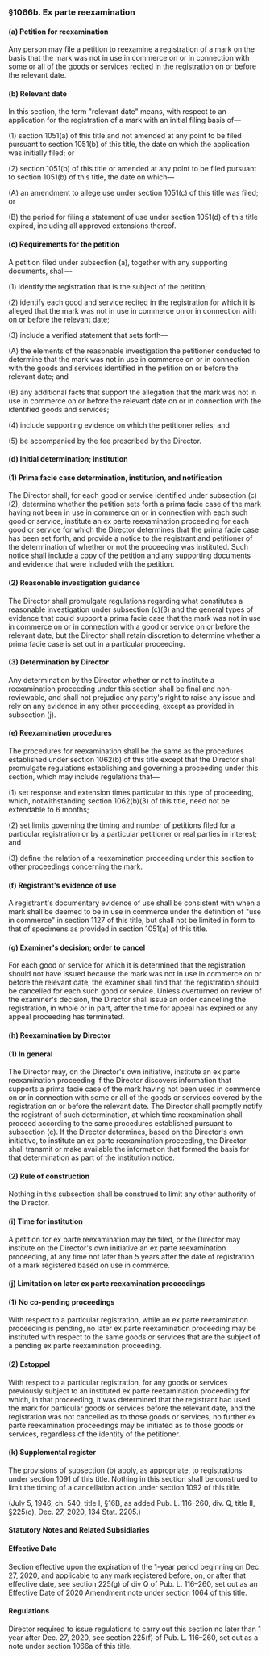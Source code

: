 ### §1066b. Ex parte reexamination ###

#### (a) Petition for reexamination ####

Any person may file a petition to reexamine a registration of a mark on the basis that the mark was not in use in commerce on or in connection with some or all of the goods or services recited in the registration on or before the relevant date.

#### (b) Relevant date ####

In this section, the term "relevant date" means, with respect to an application for the registration of a mark with an initial filing basis of—

(1) section 1051(a) of this title and not amended at any point to be filed pursuant to section 1051(b) of this title, the date on which the application was initially filed; or

(2) section 1051(b) of this title or amended at any point to be filed pursuant to section 1051(b) of this title, the date on which—

(A) an amendment to allege use under section 1051(c) of this title was filed; or

(B) the period for filing a statement of use under section 1051(d) of this title expired, including all approved extensions thereof.

#### (c) Requirements for the petition ####

A petition filed under subsection (a), together with any supporting documents, shall—

(1) identify the registration that is the subject of the petition;

(2) identify each good and service recited in the registration for which it is alleged that the mark was not in use in commerce on or in connection with on or before the relevant date;

(3) include a verified statement that sets forth—

(A) the elements of the reasonable investigation the petitioner conducted to determine that the mark was not in use in commerce on or in connection with the goods and services identified in the petition on or before the relevant date; and

(B) any additional facts that support the allegation that the mark was not in use in commerce on or before the relevant date on or in connection with the identified goods and services;

(4) include supporting evidence on which the petitioner relies; and

(5) be accompanied by the fee prescribed by the Director.

#### (d) Initial determination; institution ####

#### (1) Prima facie case determination, institution, and notification ####

The Director shall, for each good or service identified under subsection (c)(2), determine whether the petition sets forth a prima facie case of the mark having not been in use in commerce on or in connection with each such good or service, institute an ex parte reexamination proceeding for each good or service for which the Director determines that the prima facie case has been set forth, and provide a notice to the registrant and petitioner of the determination of whether or not the proceeding was instituted. Such notice shall include a copy of the petition and any supporting documents and evidence that were included with the petition.

#### (2) Reasonable investigation guidance ####

The Director shall promulgate regulations regarding what constitutes a reasonable investigation under subsection (c)(3) and the general types of evidence that could support a prima facie case that the mark was not in use in commerce on or in connection with a good or service on or before the relevant date, but the Director shall retain discretion to determine whether a prima facie case is set out in a particular proceeding.

#### (3) Determination by Director ####

Any determination by the Director whether or not to institute a reexamination proceeding under this section shall be final and non-reviewable, and shall not prejudice any party's right to raise any issue and rely on any evidence in any other proceeding, except as provided in subsection (j).

#### (e) Reexamination procedures ####

The procedures for reexamination shall be the same as the procedures established under section 1062(b) of this title except that the Director shall promulgate regulations establishing and governing a proceeding under this section, which may include regulations that—

(1) set response and extension times particular to this type of proceeding, which, notwithstanding section 1062(b)(3) of this title, need not be extendable to 6 months;

(2) set limits governing the timing and number of petitions filed for a particular registration or by a particular petitioner or real parties in interest; and

(3) define the relation of a reexamination proceeding under this section to other proceedings concerning the mark.

#### (f) Registrant's evidence of use ####

A registrant's documentary evidence of use shall be consistent with when a mark shall be deemed to be in use in commerce under the definition of "use in commerce" in section 1127 of this title, but shall not be limited in form to that of specimens as provided in section 1051(a) of this title.

#### (g) Examiner's decision; order to cancel ####

For each good or service for which it is determined that the registration should not have issued because the mark was not in use in commerce on or before the relevant date, the examiner shall find that the registration should be cancelled for each such good or service. Unless overturned on review of the examiner's decision, the Director shall issue an order cancelling the registration, in whole or in part, after the time for appeal has expired or any appeal proceeding has terminated.

#### (h) Reexamination by Director ####

#### (1) In general ####

The Director may, on the Director's own initiative, institute an ex parte reexamination proceeding if the Director discovers information that supports a prima facie case of the mark having not been used in commerce on or in connection with some or all of the goods or services covered by the registration on or before the relevant date. The Director shall promptly notify the registrant of such determination, at which time reexamination shall proceed according to the same procedures established pursuant to subsection (e). If the Director determines, based on the Director's own initiative, to institute an ex parte reexamination proceeding, the Director shall transmit or make available the information that formed the basis for that determination as part of the institution notice.

#### (2) Rule of construction ####

Nothing in this subsection shall be construed to limit any other authority of the Director.

#### (i) Time for institution ####

A petition for ex parte reexamination may be filed, or the Director may institute on the Director's own initiative an ex parte reexamination proceeding, at any time not later than 5 years after the date of registration of a mark registered based on use in commerce.

#### (j) Limitation on later ex parte reexamination proceedings ####

#### (1) No co-pending proceedings ####

With respect to a particular registration, while an ex parte reexamination proceeding is pending, no later ex parte reexamination proceeding may be instituted with respect to the same goods or services that are the subject of a pending ex parte reexamination proceeding.

#### (2) Estoppel ####

With respect to a particular registration, for any goods or services previously subject to an instituted ex parte reexamination proceeding for which, in that proceeding, it was determined that the registrant had used the mark for particular goods or services before the relevant date, and the registration was not cancelled as to those goods or services, no further ex parte reexamination proceedings may be initiated as to those goods or services, regardless of the identity of the petitioner.

#### (k) Supplemental register ####

The provisions of subsection (b) apply, as appropriate, to registrations under section 1091 of this title. Nothing in this section shall be construed to limit the timing of a cancellation action under section 1092 of this title.

(July 5, 1946, ch. 540, title I, §16B, as added Pub. L. 116–260, div. Q, title II, §225(c), Dec. 27, 2020, 134 Stat. 2205.)

#### **Statutory Notes and Related Subsidiaries** ####

#### Effective Date ####

Section effective upon the expiration of the 1-year period beginning on Dec. 27, 2020, and applicable to any mark registered before, on, or after that effective date, see section 225(g) of div Q of Pub. L. 116–260, set out as an Effective Date of 2020 Amendment note under section 1064 of this title.

#### Regulations ####

Director required to issue regulations to carry out this section no later than 1 year after Dec. 27, 2020, see section 225(f) of Pub. L. 116–260, set out as a note under section 1066a of this title.